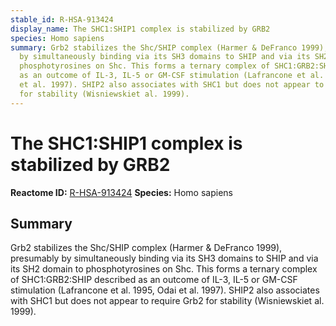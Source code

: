 ```yaml
---
stable_id: R-HSA-913424
display_name: The SHC1:SHIP1 complex is stabilized by GRB2
species: Homo sapiens
summary: Grb2 stabilizes the Shc/SHIP complex (Harmer & DeFranco 1999), presumably
  by simultaneously binding via its SH3 domains to SHIP and via its SH2 domain to
  phosphotyrosines on Shc. This forms a ternary complex of SHC1:GRB2:SHIP described
  as an outcome of IL-3, IL-5 or GM-CSF stimulation (Lafrancone et al. 1995, Odai
  et al. 1997). SHIP2 also associates with SHC1 but does not appear to require Grb2
  for stability (Wisniewskiet al. 1999).
---
```


# The SHC1:SHIP1 complex is stabilized by GRB2
**Reactome ID:** [R-HSA-913424](https://reactome.org/content/detail/R-HSA-913424)
**Species:** Homo sapiens

## Summary

Grb2 stabilizes the Shc/SHIP complex (Harmer & DeFranco 1999), presumably by simultaneously binding via its SH3 domains to SHIP and via its SH2 domain to phosphotyrosines on Shc. This forms a ternary complex of SHC1:GRB2:SHIP described as an outcome of IL-3, IL-5 or GM-CSF stimulation (Lafrancone et al. 1995, Odai et al. 1997). SHIP2 also associates with SHC1 but does not appear to require Grb2 for stability (Wisniewskiet al. 1999).
